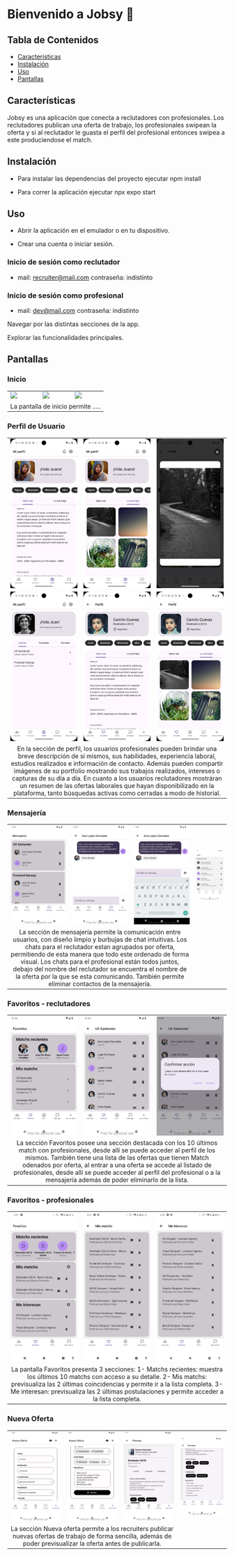 # Bienvenido a Jobsy 👋

## Tabla de Contenidos

- [Características](#características)
- [Instalación](#instalación)
- [Uso](#uso)
- [Pantallas](#pantallas)

## Características

Jobsy es una aplicación que conecta a reclutadores con profesionales.
Los reclutadores publican una oferta de trabajo, los profesionales swipean la oferta y si al reclutador le guasta el perfil del profesional entonces swipea a este produciendose el match.

## Instalación

- Para instalar las dependencias del proyecto ejecutar
  npm install

- Para correr la aplicación ejecutar
  npx expo start

## Uso

- Abrir la aplicación en el emulador o en tu dispositivo.

- Crear una cuenta o iniciar sesión.

### Inicio de sesión como reclutador

- mail: recruiter@mail.com
  contraseña: indistinto

### Inicio de sesión como profesional

- mail: dev@mail.com
  contraseña: indistinto

Navegar por las distintas secciones de la app.

Explorar las funcionalidades principales.

## Pantallas

### Inicio

<table>
  <tr>
    <td><img src="./public/img/" width="100%"/></td>
    <td><img src="./public/img/" width="100%"/></td>
    <td><img src="./public/img/" width="100%"/></td>
  </tr>
  <tr>
    <td colspan="3" align="center">
    La pantalla de inicio permite .....
    </td>
  </tr>
</table>

### Perfil de Usuario

<table>
  <tr>
    <td><img src="./public/img/Perfil-propio-profesional-1.png" width="100%"/></td>
    <td><img src="./public/img/Perfil-propio-profesional-2.png" width="100%"/></td>
    <td><img src="./public/img/Perfil-ajeno-profesional-portfolio.png" width="100%"/></td>
  </tr>
  <tr>
    <td><img src="./public/img/Perfil-propio-reclutador-1.png" width="100%"/></td>
    <td><img src="./public/img/Perfil-ajeno-profesional-1.png" width="100%"/></td>
    <td><img src="./public/img/Perfil-ajeno-profesional-2.png" width="100%"/></td>
  </tr>
  <tr>
    <td colspan="3" align="center">
     En la sección de perfil, los usuarios profesionales pueden brindar una breve descripción de sí mismos, sus habilidades, experiencia laboral, estudios realizados e información de contacto. Además pueden compartir imágenes de su portfolio mostrando sus trabajos realizados, intereses o capturas de su día a día. En cuanto a los usuarios reclutadores mostráran un resumen de las ofertas laborales que hayan disponibilizado en la plataforma, tanto búsquedas activas como cerradas a modo de historial.
    </td>
  </tr>
</table>

### Mensajería

<table>
  <tr>
    <td><img src="./public/img/mensajes_1.png" width="100%"/></td>
    <td><img src="./public/img/mensajes_2.png" width="100%"/></td>
    <td><img src="./public/img/mensajes_3.png" width="100%"/></td>
     <td><img src="./public/img/mensajes_4.png" width="100%"/></td>

  </tr>
  <tr>
    <td colspan="3" align="center">
      La sección de mensajería permite la comunicación entre usuarios, con diseño limpio y burbujas de chat intuitivas.
      Los chats para el reclutador estan agrupados por oferta, permitiendo de esta manera que todo este ordenado de forma visual.
      Los chats para el profesional están todos juntos, debajo del nombre del reclutador se encuentra el nombre de la oferta por la que se esta comunicando.
      También permite eliminar contactos de la mensajería.
    </td>
  </tr>
</table>

### Favoritos - reclutadores

<table>
  <tr>
    <td><img src="./public/img/favoritos_1.png" width="100%"/></td>
    <td><img src="./public/img/favoritos_2.png" width="100%"/></td>
    <td><img src="./public/img/favoritos_3.png" width="100%"/></td>
    
  </tr>
  <tr>
    <td colspan="3" align="center">
      La sección Favoritos posee una sección destacada con los 10 últimos match con profesionales, desde allí se puede acceder al perfil de los mismos.
      También tiene una lista de las ofertas que tienen Match odenados por oferta, al entrar a una oferta se accede al listado de profesionales, desde allí se puede acceder al perfil del profesional o a la mensajería además de poder eliminarlo de la lista.
    </td>
  </tr>
</table>

### Favoritos - profesionales

<table>
  <tr>
    <td><img src="./public/img/favoritos_profesionales_1.png" width="100%"/></td>
    <td><img src="./public/img/favoritos_profesionales_2.png" width="100%"/></td>
    <td><img src="./public/img/favoritos_profesionales_3.png" width="100%"/></td>
    
  </tr>
  <tr>
    <td colspan="3" align="center">
    La pantalla Favoritos presenta 3 secciones: 
      1- Matchs recientes: muestra los últimos 10 matchs con acceso a su detalle.
      2- Mis matchs: previsualiza las 2 últimas coincidencias y permite ir a la lista completa.
      3- Me interesan: previsualiza las 2 últimas postulaciones y permite acceder a la lista completa.
  </td>

  </tr>
</table>

### Nueva Oferta

<table>
  <tr>
    <td><img src="./public/img/nueva_oferta_1.png" width="100%"/></td>
    <td><img src="./public/img/nueva_oferta_2.png" width="100%"/></td>
    <td><img src="./public/img/nueva_oferta_3.png" width="100%"/></td>
    <td><img src="./public/img/nueva_oferta_4.png" width="100%"/></td>
   
    
  </tr>
  <tr>
    <td colspan="3" align="center">
      La sección Nueva oferta permite a los recruiters publicar nuevas ofertas de trabajo de forma sencilla, además de poder previsualizar la oferta antes de publicarla.
    </td>
  </tr>
</table>
